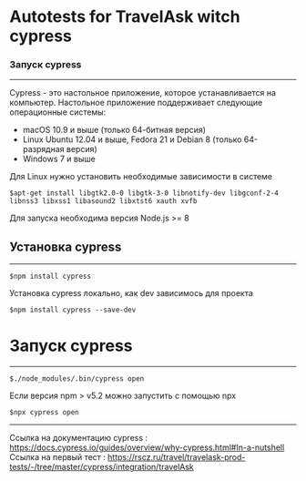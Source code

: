 # Autotests for TravelAsk witch cypress 

### Запуск cypress
---
Cypress - это настольное приложение, которое устанавливается на компьютер. Настольное приложение поддерживает следующие операционные системы:
- macOS 10.9 и выше (только 64-битная версия)
- Linux Ubuntu 12.04 и выше, Fedora 21 и Debian 8 (только 64-разрядная версия)
- Windows 7 и выше

Для Linux нужно установить необходимые зависимости в системе 
 ```
$apt-get install libgtk2.0-0 libgtk-3-0 libnotify-dev libgconf-2-4 libnss3 libxss1 libasound2 libxtst6 xauth xvfb 
```
 Для запуска необходима версия Node.js >= 8


## Установка cypress 
---
```
$npm install cypress
```
Установка cypress локально, как dev зависимось для проекта
```
$npm install cypress --save-dev
```
# Запуск cypress
---
```
$./node_modules/.bin/cypress open
```
Если версия npm > v5.2 можно запустить с помощью npx
```
$npx cypress open
```
---
Ссылка на документацию cypress : https://docs.cypress.io/guides/overview/why-cypress.html#In-a-nutshell
Ссылка на первый тест : https://rscz.ru/travel/travelask-prod-tests/-/tree/master/cypress/integration/travelAsk